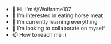 - 👋 Hi, I’m @Wolframe107
- 👀 I’m interested in eating horse meat
- 🌱 I’m currently learning everything
- 💞️ I’m looking to collaborate on myself
- 📫 How to reach me :)

<!---
Wolframe107/Wolframe107 is a ✨ special ✨ repository because its `README.md` (this file) appears on your GitHub profile.
You can click the Preview link to take a look at your changes.
--->
